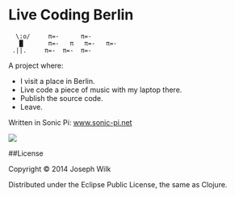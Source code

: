 # Live Coding Berlin

```
  \:o/     π=-      π=-
   █       π=-   π   π=-   π=-
 .||.     π=-  π=-  π=-
```

A project where: 
* I visit a place in Berlin.
* Live code a piece of music with my laptop there.
* Publish the source code.
* Leave.

Written in Sonic Pi: www.sonic-pi.net

![](http://nadine-rossa.de/made-in-berlin-badge.png)

##License

Copyright © 2014 Joseph Wilk

Distributed under the Eclipse Public License, the same as Clojure.
